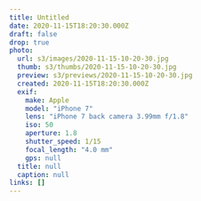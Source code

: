 ```yaml
---
title: Untitled
date: 2020-11-15T18:20:30.000Z
draft: false
drop: true
photo:
  url: s3/images/2020-11-15-10-20-30.jpg
  thumb: s3/thumbs/2020-11-15-10-20-30.jpg
  preview: s3/previews/2020-11-15-10-20-30.jpg
  created: 2020-11-15T18:20:30.000Z
  exif:
    make: Apple
    model: "iPhone 7"
    lens: "iPhone 7 back camera 3.99mm f/1.8"
    iso: 50
    aperture: 1.8
    shutter_speed: 1/15
    focal_length: "4.0 mm"
    gps: null
  title: null
  caption: null
links: []
---
```

